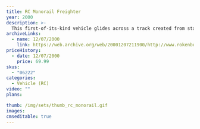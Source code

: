 ```yaml
---
title: RC Monorail Freighter
year: 2000
description: >-
  This first-of-its-kind vehicle glides across a track created from standard Rokenbok beam and block building pieces. Drives forward and backward and up and down rolling hills. Trailer bed moves from side to side for automatic loading and unloading. Designed to interact with the new Rail Tower, conveyors, chutes, hoppers, and all your other Rokenbok RC vehicles, the RC Monorail Freighter will add a new level of enjoyment to your Rokenbok Construction and Metropolitan play worlds. Requires Start Set and four AA batteries.
archiveLinks:
  - name: 12/07/2000
    link: https://web.archive.org/web/20001207211900/http://www.rokenbok.com/catalog/pd_rcv_monorail.html
priceHistory:
  - date: 12/07/2000
    price: 69.99
skus:
  - "06222"
categories: 
  - Vehicle (RC)
video: ""
plans:

thumb: /img/sets/thumb_rc_monorail.gif
images:
cmseditable: true
---
```

